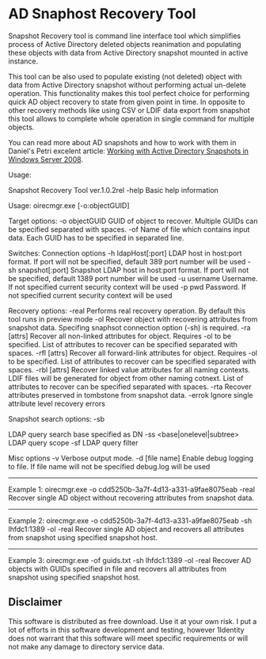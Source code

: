 # AD Snaphost Recovery Tool

Snapshot Recovery tool is command line interface tool which simplifies process of Active Directory deleted objects reanimation and populating these objects with data from Active Directory snapshot mounted in active instance.

This tool can be also used to populate existing (not deleted) object with data from Active Directory snapshot without performing actual un-delete operation. This functionality makes this tool perfect choice for performing quick AD object recovery to state from given point in time. In opposite to other recovery methods like using CSV or LDIF data export from snapshot this tool allows to complete whole operation in single command for multiple objects.

You can read more about AD snapshots and how to work with them in Daniel's Petri excelent article: [Working with Active Directory Snapshots in Windows Server 2008](https://petri.com/working-active-directory-snapshots-windows-server-2008).

Usage:

Snapshot Recovery Tool ver.1.0.2rel
-help Basic help information

Usage:
 oirecmgr.exe [-o:objectGUID]

Target options:
-o objectGUID GUID of object to recover. Multiple GUIDs can be specified separated with spaces.
-of <file name> Name of file which contains input data. Each GUID has to be specified in separated line.

Switches:
Connection options
-h ldapHost[:port] LDAP host in host:port format. If port will not be specified, default 389 port number will be used
-sh snapshot[:port] Snapshot LDAP host in host:port format. If port will not be specified, default 1389 port number will be used
-u username Username. If not specified current security context will be used
-p pwd Password. If not specified current security context will be used

Recovery options:
-real Performs real recovery operation. By default this tool runs in preview mode
-ol Recover object with recovering attributes from snapshot data. Specifing snaphsot connection option (-sh) is required.
-ra [attrs] Recover all non-linked attributes for object. Requires -ol to be specified. List of attributes to recover can be specified separated with spaces.
-rfl [attrs] Recover all forward-link attributes for object. Requires -ol to be specified. List of attributes to recover can be specified separated with spaces.
-rbl [attrs] Recover linked value attributes for all naming contexts. LDIF files will be generated for object from other naming cotnext. List of attributes to recover can be specified separated with spaces.
-rta Recover attributes preserved in tombstone from snapshot data.
-errok Ignore single attribute level recovery errors

Snapshot search options:
-sb <search base> LDAP query search base specified as DN
-ss <base|onelevel|subtree> LDAP query scope
-sf <filter> LDAP query filter

Misc options
-v Verbose output mode.
-d [file name] Enable debug logging to file. If file name will not be specified debug.log will be used

---------
Example 1:
oirecmgr.exe -o cdd5250b-3a7f-4d13-a331-a9fae8075eab -real
Recover single AD object without recovering attributes from snapshot data.

---------
Example 2:
oirecmgr.exe -o cdd5250b-3a7f-4d13-a331-a9fae8075eab -sh lhfdc1:1389 -ol -real
Recover single AD object and recovers all attributes from snapshot using specified snapshot host.

---------
Example 3:
oirecmgr.exe -of guids.txt -sh lhfdc1:1389 -ol -real
Recover AD objects with GUIDs specified in file and recovers all attributes from snapshot using specified snapshot host.


## Disclaimer

This software is distributed as free download. Use it at your own risk.
I put a lot of efforts in this software development and testing, however 1Identity does not warrant that this software will meet specific requirements or will not make any damage to directory service data.